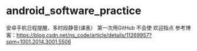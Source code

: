 # android_software_practice
安卓手机日程提醒、多时段静音(课表）
第一次用GitHub
不会使
欢迎指点
参考博客：https://blog.csdn.net/ns_code/article/details/11269957?spm=1001.2014.3001.5506
